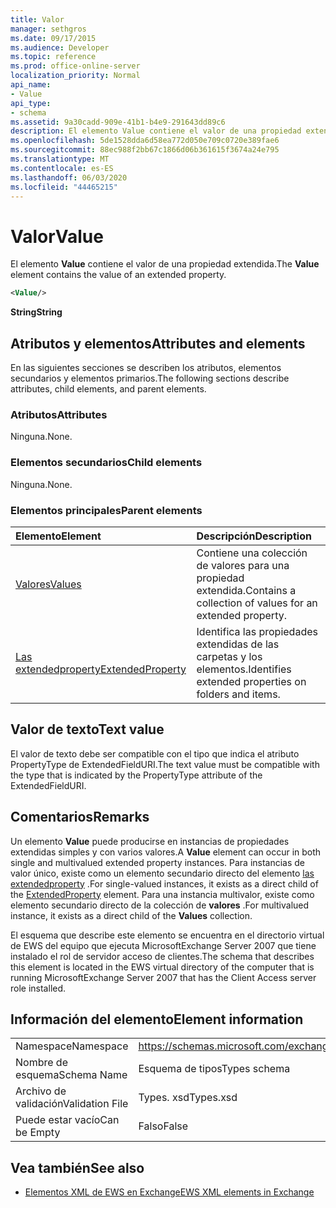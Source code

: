 ```yaml
---
title: Valor
manager: sethgros
ms.date: 09/17/2015
ms.audience: Developer
ms.topic: reference
ms.prod: office-online-server
localization_priority: Normal
api_name:
- Value
api_type:
- schema
ms.assetid: 9a30cadd-909e-41b1-b4e9-291643dd89c6
description: El elemento Value contiene el valor de una propiedad extendida.
ms.openlocfilehash: 5de1528dda6d58ea772d050e709c0720e389fae6
ms.sourcegitcommit: 88ec988f2bb67c1866d06b361615f3674a24e795
ms.translationtype: MT
ms.contentlocale: es-ES
ms.lasthandoff: 06/03/2020
ms.locfileid: "44465215"
---
```

# <a name="value"></a><span data-ttu-id="7b19d-103">Valor</span><span class="sxs-lookup"><span data-stu-id="7b19d-103">Value</span></span>

<span data-ttu-id="7b19d-104">El elemento **Value** contiene el valor de una propiedad extendida.</span><span class="sxs-lookup"><span data-stu-id="7b19d-104">The **Value** element contains the value of an extended property.</span></span> 
  
```xml
<Value/>
```

<span data-ttu-id="7b19d-105">**String**</span><span class="sxs-lookup"><span data-stu-id="7b19d-105">**String**</span></span>

## <a name="attributes-and-elements"></a><span data-ttu-id="7b19d-106">Atributos y elementos</span><span class="sxs-lookup"><span data-stu-id="7b19d-106">Attributes and elements</span></span>

<span data-ttu-id="7b19d-107">En las siguientes secciones se describen los atributos, elementos secundarios y elementos primarios.</span><span class="sxs-lookup"><span data-stu-id="7b19d-107">The following sections describe attributes, child elements, and parent elements.</span></span>
  
### <a name="attributes"></a><span data-ttu-id="7b19d-108">Atributos</span><span class="sxs-lookup"><span data-stu-id="7b19d-108">Attributes</span></span>

<span data-ttu-id="7b19d-109">Ninguna.</span><span class="sxs-lookup"><span data-stu-id="7b19d-109">None.</span></span>
  
### <a name="child-elements"></a><span data-ttu-id="7b19d-110">Elementos secundarios</span><span class="sxs-lookup"><span data-stu-id="7b19d-110">Child elements</span></span>

<span data-ttu-id="7b19d-111">Ninguna.</span><span class="sxs-lookup"><span data-stu-id="7b19d-111">None.</span></span>
  
### <a name="parent-elements"></a><span data-ttu-id="7b19d-112">Elementos principales</span><span class="sxs-lookup"><span data-stu-id="7b19d-112">Parent elements</span></span>

|<span data-ttu-id="7b19d-113">**Elemento**</span><span class="sxs-lookup"><span data-stu-id="7b19d-113">**Element**</span></span>|<span data-ttu-id="7b19d-114">**Descripción**</span><span class="sxs-lookup"><span data-stu-id="7b19d-114">**Description**</span></span>|
|:-----|:-----|
|[<span data-ttu-id="7b19d-115">Valores</span><span class="sxs-lookup"><span data-stu-id="7b19d-115">Values</span></span>](values.md) <br/> |<span data-ttu-id="7b19d-116">Contiene una colección de valores para una propiedad extendida.</span><span class="sxs-lookup"><span data-stu-id="7b19d-116">Contains a collection of values for an extended property.</span></span>  <br/> |
|[<span data-ttu-id="7b19d-117">Las extendedproperty</span><span class="sxs-lookup"><span data-stu-id="7b19d-117">ExtendedProperty</span></span>](extendedproperty.md) <br/> |<span data-ttu-id="7b19d-118">Identifica las propiedades extendidas de las carpetas y los elementos.</span><span class="sxs-lookup"><span data-stu-id="7b19d-118">Identifies extended properties on folders and items.</span></span>  <br/> |
   
## <a name="text-value"></a><span data-ttu-id="7b19d-119">Valor de texto</span><span class="sxs-lookup"><span data-stu-id="7b19d-119">Text value</span></span>

<span data-ttu-id="7b19d-120">El valor de texto debe ser compatible con el tipo que indica el atributo PropertyType de ExtendedFieldURI.</span><span class="sxs-lookup"><span data-stu-id="7b19d-120">The text value must be compatible with the type that is indicated by the PropertyType attribute of the ExtendedFieldURI.</span></span>
  
## <a name="remarks"></a><span data-ttu-id="7b19d-121">Comentarios</span><span class="sxs-lookup"><span data-stu-id="7b19d-121">Remarks</span></span>

<span data-ttu-id="7b19d-122">Un elemento **Value** puede producirse en instancias de propiedades extendidas simples y con varios valores.</span><span class="sxs-lookup"><span data-stu-id="7b19d-122">A **Value** element can occur in both single and multivalued extended property instances.</span></span> <span data-ttu-id="7b19d-123">Para instancias de valor único, existe como un elemento secundario directo del elemento [las extendedproperty](extendedproperty.md) .</span><span class="sxs-lookup"><span data-stu-id="7b19d-123">For single-valued instances, it exists as a direct child of the [ExtendedProperty](extendedproperty.md) element.</span></span> <span data-ttu-id="7b19d-124">Para una instancia multivalor, existe como elemento secundario directo de la colección de **valores** .</span><span class="sxs-lookup"><span data-stu-id="7b19d-124">For multivalued instance, it exists as a direct child of the **Values** collection.</span></span> 
  
<span data-ttu-id="7b19d-125">El esquema que describe este elemento se encuentra en el directorio virtual de EWS del equipo que ejecuta MicrosoftExchange Server 2007 que tiene instalado el rol de servidor acceso de clientes.</span><span class="sxs-lookup"><span data-stu-id="7b19d-125">The schema that describes this element is located in the EWS virtual directory of the computer that is running MicrosoftExchange Server 2007 that has the Client Access server role installed.</span></span>
  
## <a name="element-information"></a><span data-ttu-id="7b19d-126">Información del elemento</span><span class="sxs-lookup"><span data-stu-id="7b19d-126">Element information</span></span>

|||
|:-----|:-----|
|<span data-ttu-id="7b19d-127">Namespace</span><span class="sxs-lookup"><span data-stu-id="7b19d-127">Namespace</span></span>  <br/> |https://schemas.microsoft.com/exchange/services/2006/types  <br/> |
|<span data-ttu-id="7b19d-128">Nombre de esquema</span><span class="sxs-lookup"><span data-stu-id="7b19d-128">Schema Name</span></span>  <br/> |<span data-ttu-id="7b19d-129">Esquema de tipos</span><span class="sxs-lookup"><span data-stu-id="7b19d-129">Types schema</span></span>  <br/> |
|<span data-ttu-id="7b19d-130">Archivo de validación</span><span class="sxs-lookup"><span data-stu-id="7b19d-130">Validation File</span></span>  <br/> |<span data-ttu-id="7b19d-131">Types. xsd</span><span class="sxs-lookup"><span data-stu-id="7b19d-131">Types.xsd</span></span>  <br/> |
|<span data-ttu-id="7b19d-132">Puede estar vacío</span><span class="sxs-lookup"><span data-stu-id="7b19d-132">Can be Empty</span></span>  <br/> |<span data-ttu-id="7b19d-133">Falso</span><span class="sxs-lookup"><span data-stu-id="7b19d-133">False</span></span>  <br/> |
   
## <a name="see-also"></a><span data-ttu-id="7b19d-134">Vea también</span><span class="sxs-lookup"><span data-stu-id="7b19d-134">See also</span></span>

- [<span data-ttu-id="7b19d-135">Elementos XML de EWS en Exchange</span><span class="sxs-lookup"><span data-stu-id="7b19d-135">EWS XML elements in Exchange</span></span>](ews-xml-elements-in-exchange.md)

